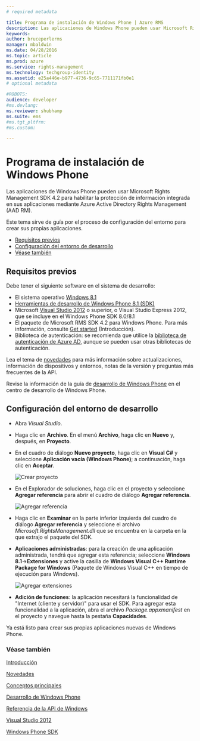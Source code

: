 ```yaml
---
# required metadata

title: Programa de instalación de Windows Phone | Azure RMS
description: Las aplicaciones de Windows Phone pueden usar Microsoft Rights Management SDK 4.2 para habilitar la protección de información integrada en la aplicación.
keywords:
author: bruceperlerms
manager: mbaldwin
ms.date: 04/28/2016
ms.topic: article
ms.prod: azure
ms.service: rights-management
ms.technology: techgroup-identity
ms.assetid: e25a446e-b977-4736-9c65-7711171fb0e1
# optional metadata

#ROBOTS:
audience: developer
#ms.devlang:
ms.reviewer: shubhamp
ms.suite: ems
#ms.tgt_pltfrm:
#ms.custom:

---
```


# Programa de instalación de Windows Phone


Las aplicaciones de Windows Phone pueden usar Microsoft Rights Management SDK 4.2 para habilitar la protección de información integrada en sus aplicaciones mediante Azure Active Directory Rights Management (AAD RM).

Este tema sirve de guía por el proceso de configuración del entorno para crear sus propias aplicaciones.

-   [Requisitos previos](#prerequisites)
-   [Configuración del entorno de desarrollo](#configuring_your_development_environment)
-   [Véase también](#see_also)

## Requisitos previos


Debe tener el siguiente software en el sistema de desarrollo:

-   El sistema operativo [Windows 8.1](http://windows.microsoft.com/en-US/windows-8/meet)
-   [Herramientas de desarrollo de Windows Phone 8.1 (SDK)](http://dev.windowsphone.com/en-us/downloadsdk)
-   Microsoft [Visual Studio 2012](http://www.microsoft.com/visualstudio/eng/products/visual-studio-overview) o superior, o Visual Studio Express 2012, que se incluye en el Windows Phone SDK 8.0/8.1
-   El paquete de Microsoft RMS SDK 4.2 para Windows Phone. Para más información, consulte [Get started](get-started.md) (Introducción).
-   Biblioteca de autenticación: se recomienda que utilice la [biblioteca de autenticación de Azure AD](https://msdn.microsoft.com/en-us/library/jj573266.aspx), aunque se pueden usar otras bibliotecas de autenticación.

Lea el tema de [novedades](release-notes.md) para más información sobre actualizaciones, información de dispositivos y entornos, notas de la versión y preguntas más frecuentes de la API.

Revise la información de la guía de [desarrollo de Windows Phone](https://msdn.microsoft.com/en-us/library/windowsphone/develop/ff402535.aspx) en el centro de desarrollo de Windows Phone.

## Configuración del entorno de desarrollo


-   Abra *Visual Studio*.
-   Haga clic en **Archivo**. En el menú **Archivo**, haga clic en **Nuevo** y, después, en **Proyecto**.
-   En el cuadro de diálogo **Nuevo proyecto**, haga clic en **Visual C#** y seleccione **Aplicación vacía (Windows Phone)**; a continuación, haga clic en **Aceptar**.

    ![Crear proyecto](../media/wpsetup-newproj.png)

-   En el Explorador de soluciones, haga clic en el proyecto y seleccione **Agregar referencia** para abrir el cuadro de diálogo **Agregar referencia**.

    ![Agregar referencia](../media/wpsetup-addref.png)

-   Haga clic en **Examinar** en la parte inferior izquierda del cuadro de diálogo **Agregar referencia** y seleccione el archivo *Microsoft.RightsManagement.dll* que se encuentra en la carpeta en la que extrajo el paquete del SDK.
-   **Aplicaciones administradas**: para la creación de una aplicación administrada, tendrá que agregar esta referencia; seleccione **Windows 8.1**-&gt;**Extensiones** y active la casilla de **Windows Visual C++ Runtime Package for Windows** (Paquete de Windows Visual C++ en tiempo de ejecución para Windows).

    ![Agregar extensiones](../media/wpsetup-refmngr.png)

-   **Adición de funciones**: la aplicación necesitará la funcionalidad de "Internet (cliente y servidor)" para usar el SDK. Para agregar esta funcionalidad a la aplicación, abra el archivo *Package.appxmanifest* en el proyecto y navegue hasta la pestaña **Capacidades**.

Ya está listo para crear sus propias aplicaciones nuevas de Windows Phone.

### Véase también

[Introducción](get-started.md)

[Novedades](release-notes.md)

[Conceptos principales](core-concepts.md)

[Desarrollo de Windows Phone](https://msdn.microsoft.com/en-us/library/windowsphone/develop/ff402535.aspx)

[Referencia de la API de Windows](/rights-management/sdk/4.2/api/winrt/Microsoft.RightsManagement)

[Visual Studio 2012](http://www.microsoft.com/visualstudio/eng/products/visual-studio-overview)

[Windows Phone SDK](http://dev.windowsphone.com/en-us/downloadsdk)

 

 





<!--HONumber=May16_HO2-->


